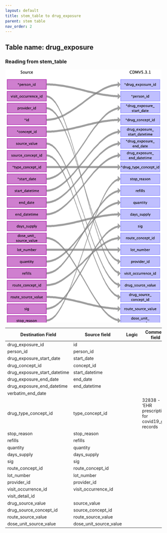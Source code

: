 ```yaml
---
layout: default
title: stem_table to drug_exposure
parent: stem table
nav_order: 2
---
```


## Table name: drug_exposure

### Reading from stem_table

![](md_files/image14.png)

| Destination Field | Source field | Logic | Comment field |
| --- | --- | --- | --- |
| drug_exposure_id | id |  |  |
| person_id | person_id |  |  |
| drug_exposure_start_date | start_date |  |  |
| drug_concept_id | concept_id |  |  |
| drug_exposure_start_datetime | start_datetime |  |  |
| drug_exposure_end_date | end_date |  |  |
| drug_exposure_end_datetime | end_datetime |  |  |
| verbatim_end_date |  |  |  |
| drug_type_concept_id | type_concept_id |  | 32838 - ‘EHR prescription’; for covid19_gp records|
| stop_reason | stop_reason |  |  |
| refills | refills |  |  |
| quantity | quantity |  |  |
| days_supply | days_supply |  |  |
| sig | sig |  |  |
| route_concept_id | route_concept_id |  |  |
| lot_number | lot_number |  |  |
| provider_id | provider_id |  |  |
| visit_occurrence_id | visit_occurrence_id |  |  |
| visit_detail_id |  |  |  |
| drug_source_value | source_value |  |  |
| drug_source_concept_id | source_concept_id |  |  |
| route_source_value | route_source_value |  |  |
| dose_unit_source_value | dose_unit_source_value |  |  |


